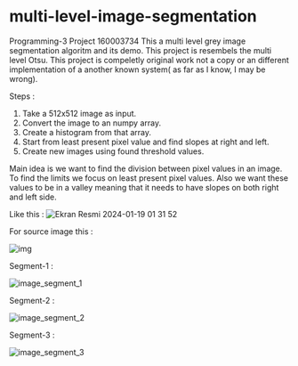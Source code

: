 # multi-level-image-segmentation
Programming-3 Project 160003734
This a multi level grey image segmentation algoritm and its demo. This project is resembels the multi level Otsu.
This project is compeletly original work not a copy or an different implementation of a another known system( as far as I know, I may be wrong).

Steps : 
1. Take a 512x512 image as input.
2. Convert the image to an numpy array.
3. Create a histogram from that array.
4. Start from least present pixel value and find slopes at right and left.
5. Create new images using found threshold values.


Main idea is we want to find the division between pixel values in an image. To find the limits we focus on least present pixel values.
Also we want these values to be in a valley meaning that it needs to have slopes on both right and left side.

Like this : 
![Ekran Resmi 2024-01-19 01 31 52](https://github.com/hirsizyavuz/multi-level-image-segmentation/assets/42612286/e6398813-804f-47bc-987e-596edd2b6379)


For source image this : 

![img](https://github.com/hirsizyavuz/multi-level-image-segmentation/assets/42612286/f76a3666-2745-4d5a-ba2d-4b28c06eb6f7)


Segment-1 : 

![image_segment_1](https://github.com/hirsizyavuz/multi-level-image-segmentation/assets/42612286/bdb238be-9ebf-4fc0-916b-183e68de0c32)

Segment-2 : 

![image_segment_2](https://github.com/hirsizyavuz/multi-level-image-segmentation/assets/42612286/e28df2d7-82f2-4dd0-92af-daa4549c6ec0)

Segment-3 : 

![image_segment_3](https://github.com/hirsizyavuz/multi-level-image-segmentation/assets/42612286/6a9c54cb-3510-4f6c-9284-420272926066)
